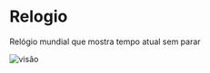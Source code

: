 # Relogio

Relógio mundial que mostra tempo atual sem parar

![visão](https://github.com/cwk81/Relogio/assets/173070217/6e5e3526-eca7-44d5-bf6e-7223ae2fb74c)
